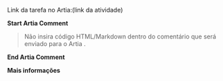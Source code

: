 Link da tarefa no Artia:(link da atividade)

**Start Artia Comment**
> Não insira código HTML/Markdown dentro do comentário que será enviado para o Artia .

**End Artia Comment**

**Mais informações**
>
